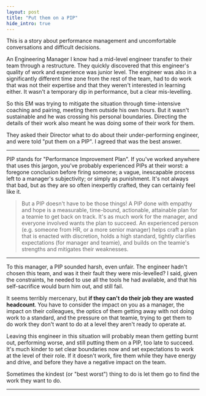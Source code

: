 ```yaml
---
layout: post
title: "Put them on a PIP"
hide_intro: true
---
```

This is a story about performance management and uncomfortable conversations and difficult decisions.

<!--more-->

An Engineering Manager I know had a mid-level engineer transfer to their team through a restructure. They quickly discovered that this engineer's quality of work and experience was junior level. The engineer was also in a significantly different time zone from the rest of the team, had to do work that was not their expertise and that they weren't interested in learning either. It wasn't a temporary dip in performance, but a clear mis-levelling.

So this EM was trying to mitigate the situation through time-intensive coaching and pairing, meeting them outside his own hours. But it wasn't sustainable and he was crossing his personal boundaries. Directing the details of their work also meant he was doing some of their work for them. 

They asked their Director what to do about their under-performing engineer, and were told "put them on a PIP". I agreed that was the best answer. 

-----
>
PIP stands for "Performance Improvement Plan". If you've worked anywhere that uses this jargon, you've probably experienced PIPs at their worst: a foregone conclusion before firing someone; a vague, inescapable process left to a manager's subjectivity; or simply as punishment. It's not always that bad, but as they are so often inexpertly crafted, they can certainly feel like it. 

> But a PIP doesn't have to be those things! A PIP done with empathy and hope is a measurable, time-bound, actionable, attainable plan for a teamie to get back on track. It's as much work for the manager, and everyone involved wants the plan to succeed. An experienced person (e.g. someone from HR, or a more senior manager) helps craft a plan that is enacted with discretion, holds a high standard, tightly clarifies expectations (for manager and teamie), and builds on the teamie's strengths and mitigates their weaknesses.

-----

To this manager, a PIP sounded harsh, even unfair. The engineer hadn't chosen this team, and was it their fault they were mis-levelled? I said, given the constraints, he needed to use all the tools he had available, and that his self-sacrifice would burn him out, and still fail.

It seems terribly mercenary, but **if they can't do their job they are wasted headcount**. You have to consider the impact on you as a manager, the impact on their colleagues, the optics of them getting away with not doing work to a standard, and the pressure on that teamie, trying to get them to do work they don't want to do at a level they aren't ready to operate at. 

Leaving this engineer in this situation will probably mean them getting burnt out, performing worse, and still putting them on a PIP, too late to succeed. It's much kinder to set clear boundaries now and set expectations to work at the level of their role. If it doesn't work, fire them while they have energy and drive, and before they have a negative impact on the team.

Sometimes the kindest (or "best worst") thing to do is let them go to find the work they want to do.

-----
